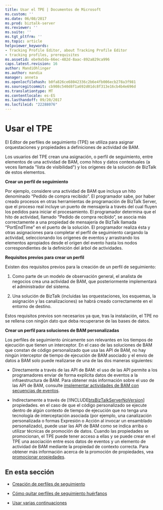 ```yaml
---
title: Usar el TPE | Documentos de Microsoft
ms.custom: ''
ms.date: 06/08/2017
ms.prod: biztalk-server
ms.reviewer: ''
ms.suite: ''
ms.tgt_pltfrm: ''
ms.topic: article
helpviewer_keywords:
- Tracking Profile Editor, about Tracking Profile Editor
- tracking profiles, prerequisites
ms.assetid: ebe9a5da-66ec-482d-8aac-892a829ca996
caps.latest.revision: 16
author: MandiOhlinger
ms.author: mandia
manager: anneta
ms.openlocfilehash: b0fa826ce68042336c2b6e4fb006ecb278a3f981
ms.sourcegitcommit: cb908c540d8f1a692d01dc8f313e16cb4b4e696d
ms.translationtype: MT
ms.contentlocale: es-ES
ms.lasthandoff: 09/20/2017
ms.locfileid: "22288076"
---
```

# <a name="using-the-tpe"></a>Usar el TPE
El Editor de perfiles de seguimiento (TPE) se utiliza para asignar orquestaciones y propiedades a definiciones de actividad de BAM.  
  
 Los usuarios del TPE crean una asignación, o perfil de seguimiento, entre elementos de una actividad de BAM, como hitos y datos contextuales (a veces llamada "lista de visibilidad") y los orígenes de la solución de BizTalk de estos elementos.  
  
 **Crear un perfil de seguimiento**  
  
 Por ejemplo, considere una actividad de BAM que incluya un hito denominado “Pedido de compra  recibido”. El programador sabe, por haber creado procesos en otras herramientas de programación de BizTalk Server, que el proceso real incluye un puerto de mensajería a través del cual fluyen los pedidos para iniciar el procesamiento. El programador determina que el hito de actividad, llamado “Pedido de compra recibido”, se asocia más correctamente a una propiedad de mensajería de BizTalk llamada “PortEndTime” en el puerto de la solución. El programador realiza ésta y otras asignaciones para completar el perfil de seguimiento cargando la actividad, seleccionando los orígenes de eventos y arrastrando los elementos apropiados desde el origen del evento hasta los nodos correspondientes de la definición del árbol de actividades.  
  
 **Requisitos previos para crear un perfil**  
  
 Existen dos requisitos previos para la creación de un perfil de seguimiento:  
  
1.  Como parte de un modelo de observación general, el analista de negocios crea una actividad de BAM, que posteriormente implementará el administrador del sistema.  
  
2.  Una solución de BizTalk (incluidas las orquestaciones, los esquemas, la asignación y las canalizaciones) se habrá creado correctamente en el entorno de destino.  
  
 Estos requisitos previos son necesarios ya que, tras la instalación, el TPE no se rellena con ningún dato que deba recuperarse de las bases de datos.  
  
 **Crear un perfil para soluciones de BAM personalizadas**  
  
 Los perfiles de seguimiento únicamente son relevantes en los tiempos de ejecución que tienen un interceptor. En el caso de las soluciones de BAM que constan de código personalizado que usa las API de BAM, no hay ningún interceptor de tiempo de ejecución de BAM asociado y el envío de datos a BAM solo puede realizarse de una de las dos maneras siguientes:  
  
-   Directamente a través de las API de BAM: el uso de las API permite a los programadores enviar de forma explícita datos de eventos a la infraestructura de BAM. Para obtener más información sobre el uso de las API de BAM, consulte [implementar actividades de BAM con secuencias de eventos](../core/implementing-bam-activities-with-event-streams.md).  
  
-   Indirectamente a través de [!INCLUDE[btsBizTalkServerNoVersion](../includes/btsbiztalkservernoversion-md.md)] propiedades. en el caso de que el código personalizado se ejecute dentro de algún contexto de tiempo de ejecución que no tenga una tecnología de interceptación asociada (por ejemplo, una canalización personalizada o formas Expresión o Acción al invocar un ensamblado personalizado), puede usar las API de BAM como se indica arriba o utilizar técnicas de promoción de datos. Cuando las propiedades se promocionan, el TPE puede tener acceso a ellas y se puede crear en el TPE una asociación entre esos datos de eventos y un elemento de actividad de BAM mediante la propiedad de contexto correcta. Para obtener más información acerca de la promoción de propiedades, vea [promocionar propiedades](../core/promoting-properties.md).  
  
## <a name="in-this-section"></a>En esta sección  
  
-   [Creación de perfiles de seguimiento](../core/creating-tracking-profiles.md)  
  
-   [Cómo quitar perfiles de seguimiento huérfanos](../core/how-to-remove-orphaned-tracking-profiles.md)  
  
-   [Usar varias continuaciones](../core/using-multiple-continuations.md)
